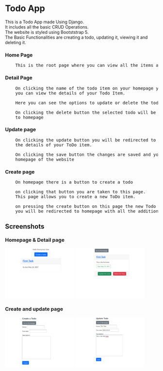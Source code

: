 # Todo App
This is a Todo App made Using Django.
<br>
It includes all the basic CRUD Operations.
<br>
The website is styled using Bootststrap 5.
<br>
The Basic Functionalities are creating a todo, updating it, viewing it and deleting it.
<br>

### Home Page
<pre>
    This is the root page where you can view all the items added to the todo list.
</pre>

### Detail Page
<pre>
    On clicking the name of the todo item on your homepage you will be redirected to this page where 
    you can view the details of your Todo Item.

    Here you can see the options to update or delete the todo.

    On clicking the delete button the selected todo will be deleted and you will be redirected 
    to homepage
</pre>

### Update page
<pre>
    On clicking the update button you will be redirected to this page where you can alter
    the details of your ToDo item.

    On clicking the save button the changes are saved and you are redirected to the 
    homepage of the website
</pre>

### Create page
<pre>
    On homepage there is a button to create a todo 

    on clicking that button you are taken to this page. 
    This page allows you to create a new ToDo item.

    on pressing the create button on this page the new Todo Item will be saved and 
    you will be redirected to homepage with all the additions reflected.
</pre>

## Screenshots

### Homepage & Detail page
<p float="left">
    <img src="./readmePics/homepage.png" width=45% />
    <img src="./readmePics/detail.png" width=45% />
</p>

### Create and update page
<p float="left">
    <img src="./readmePics/create.png" width=45% />
    <img src="./readmePics/update.png" width=45% />
</p>